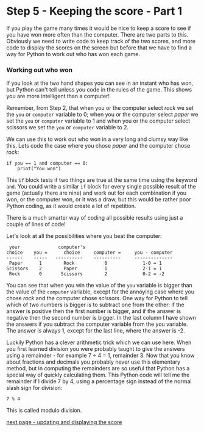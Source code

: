 # Step 5 - Keeping the score - Part 1

If you play the game many times it would be nice to keep a score to see if you have won more often than the computer. There are two parts to this. Obviously we need to write code to keep track of the two scores, and more code to display the scores on the screen but before that we have to find a way for Python to work out who has won each game.

### Working out who won

If you look at the two hand shapes you can see in an instant who has won, but Python can't tell unless you code in the rules of the game. This shows you are more intelligent than a computer!

Remember, from Step 2, that when you or the computer select *rock* we set the ```you``` or ```computer``` variable to 0; when you or the computer select *paper* we set the ```you``` or ```computer``` variable to 1 and when you or the computer select scissors we set the ```you``` or ```computer``` variable to 2.  

We can use this to work out who won in a very long and clumsy way like this. Lets code the case where you chose *paper* and the computer chose *rock*:
```
if you == 1 and computer == 0:
    print("You won")
```

This ```if``` block tests if two things are true at the same time using the keyword ```and```. You could write a similar ```if``` block for every single possible result of the game (actually there are nine) and work out for each combination if you won, or the computer won, or it was a draw, but this would be rather poor Python coding, as it would create a lot of repetition.

There is a much smarter way of coding all possible results using just a couple of lines of code!

Let's look at all the possibilities where you beat the computer:

```
 your              computer's                      
choice    you =      choice     computer =     you - computer
------    -----   ----------    ----------     --------------
 Paper      1        Rock           0             1-0 = 1
Scissors    2        Paper          1             2-1 = 1
 Rock       0       Scissors        2             0-2 = -2
```
You can see that when you win the value of the ```you``` variable is bigger than the value of the ```computer``` variable, except for the annoying case where you chose *rock* and the computer chose *scissors*.  One way for Python to tell which of two numbers is bigger is to subtract one from the other: if the answer is positive then the first number is bigger, and if the answer is negative then the second number is bigger. In the last column I have shown the answers if you subtract the computer variable from the you variable. The answer is always 1, except for the last line, where the answer is -2.

Luckily Python has a clever arithmetic trick which we can use here. When you first learned division you were probably taught to give the answers using a remainder - for example 7 ÷ 4 = 1, remainder 3. Now that you know about fractions and decimals you probably never use this elementary method, but in computing the remainders are so useful that Python has a special way of quickly calculating them. This Python code will tell me the remainder if I divide 7 by 4, using a percentage sign instead of the normal slash sign for division:
```
7 % 4
```
This is called modulo division.


[next page - updating and displaying the score](README2.md)